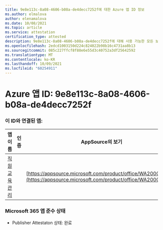 ```yaml
---
title: 9e8e113c-8a08-4606-b08a-de4decc7252f에 대한 Azure 앱 ID 정보
ms.author: elmalova
author: elenamalova
ms.date: 10/08/2021
ms.topic: article
ms.service: attestation
certification_type: attested
description: 9e8e113c-8a08-4606-b08a-de4decc7252f에 대해 사용 가능한 모든 보안 및 규정 준수 정보입니다.
ms.openlocfilehash: 2edcd1003150d224c824022b98b16c4731aa8b13
ms.sourcegitcommit: 085c227ffcf8f88e6e55d3c40752a3df25642592
ms.translationtype: MT
ms.contentlocale: ko-KR
ms.lasthandoff: 10/09/2021
ms.locfileid: "60254911"
---
```

# <a name="azure-app-id-9e8e113c-8a08-4606-b08a-de4decc7252f"></a>Azure 앱 ID: 9e8e113c-8a08-4606-b08a-de4decc7252f


### <a name="apps-associated-with-this-id"></a>이 ID와 연결된 앱:
| **앱 이름** | **인증** | **AppSource의 보기** |
|--------------|---------------|-----------------------|
| [직원 교육 관리](https://docs.microsoft.com/microsoft-365-app-certification/forward/WA200001512) |  | [https://appsource.microsoft.com/product/office/WA200001512](https://appsource.microsoft.com/product/office/WA200001512) |

### <a name="microsoft-365-app-compliance-status"></a>Microsoft 365 앱 준수 상태
- Publisher Attestaton 상태: 완료
